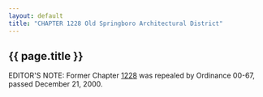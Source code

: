 ```yaml
---
layout: default
title: "CHAPTER 1228 Old Springboro Architectural District"
---
```


{{ page.title }}
----------------

EDITOR'S NOTE: Former Chapter [1228](47b393f9.html) was repealed by Ordinance 00-67, passed December 21, 2000.